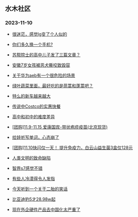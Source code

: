 ## 水木社区 
### 2023-11-10

+ [很迷茫，感觉lg变了个人似的](https://www.mysmth.net/nForum/article/Love/6271580)

+ [你们多久换一个手机?](https://www.mysmth.net/nForum/article/DigiHome/1246033)

+ [苏帮院士的高中儿子发了三篇文章？](https://www.mysmth.net/nForum/article/QingJiao/832951)

+ [安徽7岁女孩被恶犬撕咬致毁容](https://www.mysmth.net/nForum/article/FamilyLife/1766466124)

+ [关于华为aeb有一个很危险的场景](https://www.mysmth.net/nForum/article/GreenAuto/1403280)

+ [绿叶蔬菜里面，最好吃的是茼蒿和蓬蒿吧？](https://www.mysmth.net/nForum/article/Tooooold/375066)

+ [特么的新车越来越大](https://www.mysmth.net/nForum/article/AutoWorld/1944719985)

+ [传说中Costco的实惠快餐](https://www.mysmth.net/nForum/article/Travel/965328)

+ [高中和初中的难度差异](https://www.mysmth.net/nForum/article/PreUnivEdu/119598)

+ [[团购]11.9-11.15 爱康国宾-带状疱疹疫苗(北京现货)](https://www.mysmth.net/nForum/article/ADAgent_TG/1312223)

+ [给娃听写单词，心态崩了](https://www.mysmth.net/nForum/article/ChildEducation/2306565)

+ [[团购]11.10快闪仅一天！ 提升免疫力，白云山益生菌3盒仅128元](https://www.mysmth.net/nForum/article/ADAgent_TG/1312272)

+ [人类文明的致命缺陷](https://www.mysmth.net/nForum/article/Reader/737365)

+ [智界s7感觉不错](https://www.mysmth.net/nForum/article/GreenAuto/1404191)

+ [有些人冷漠得令人发指](https://www.mysmth.net/nForum/article/FamilyLife/1766466976)

+ [今天听到一个关于二胎的笑话](https://www.mysmth.net/nForum/article/Joke/4137022)

+ [比亚迪豹5才28.98w起](https://www.mysmth.net/nForum/article/AutoWorld/1944720865)

+ [现在外企硬件产品去中国化太严重了](https://www.mysmth.net/nForum/article/WorkLife/3434162)


